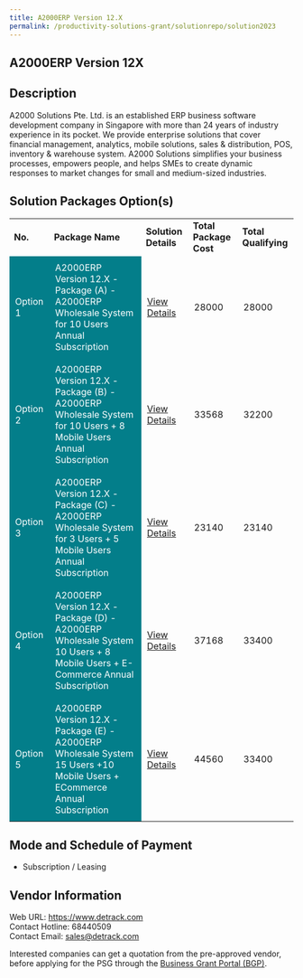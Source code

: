 ```yaml
---
title: A2000ERP Version 12.X
permalink: /productivity-solutions-grant/solutionrepo/solution2023
---
```


## A2000ERP Version 12X

## Description

A2000 Solutions Pte. Ltd. is an established ERP business software development company in Singapore with more than 24 years of industry experience in its pocket. We provide enterprise solutions that cover financial management, analytics, mobile solutions, sales & distribution, POS, inventory & warehouse system. A2000 Solutions simplifies your business processes, empowers people, and helps SMEs to create dynamic responses to market changes for small and medium-sized industries.

## Solution Packages Option(s)

<table>
<tr>
<td><b>No.</b></td>
<td><b>Package Name</b></td>
<td><b>Solution Details</b></td>
<td><b>Total Package Cost</b></td>
<td><b>Total Qualifying</b></td>
</tr>
<tr>
<td style='padding: 10px; background-color: #037E8A; color: #FFFFFF;'>Option 1</td>
<td style='padding: 10px; background-color: #037E8A; color: #FFFFFF;'>A2000ERP Version 12.X - Package (A) - A2000ERP Wholesale System for 10 Users Annual Subscription</td>
<td style='padding: 10px;'><a href='https://www.gobusiness.gov.sg/images/psg/Desensitised_A2000_ERP_Annex_3_CR_wef_21_Oct_21_Part_1.pdf' target='_blank'>View Details</a></td>
<td style='padding: 10px;'>28000</td>
<td style='padding: 10px;'>28000</td>
</tr>
<tr>
<td style='padding: 10px; background-color: #037E8A; color: #FFFFFF;'>Option 2</td>
<td style='padding: 10px; background-color: #037E8A; color: #FFFFFF;'>A2000ERP Version 12.X - Package (B) - A2000ERP Wholesale System for 10 Users + 8 Mobile Users Annual Subscription</td>
<td style='padding: 10px;'><a href='https://www.gobusiness.gov.sg/images/psg/Desensitised_A2000_ERP_Annex_3_CR_wef_21_Oct_21_Part_2.pdf' target='_blank'>View Details</a></td>
<td style='padding: 10px;'>33568</td>
<td style='padding: 10px;'>32200</td>
</tr>
<tr>
<td style='padding: 10px; background-color: #037E8A; color: #FFFFFF;'>Option 3</td>
<td style='padding: 10px; background-color: #037E8A; color: #FFFFFF;'>A2000ERP Version 12.X - Package (C) - A2000ERP Wholesale System for 3 Users + 5 Mobile Users Annual Subscription</td>
<td style='padding: 10px;'><a href='https://www.gobusiness.gov.sg/images/psg/Desensitised_A2000_ERP_Annex_3_CR_wef_21_Oct_21_Part_3.pdf' target='_blank'>View Details</a></td>
<td style='padding: 10px;'>23140</td>
<td style='padding: 10px;'>23140</td>
</tr>
<tr>
<td style='padding: 10px; background-color: #037E8A; color: #FFFFFF;'>Option 4</td>
<td style='padding: 10px; background-color: #037E8A; color: #FFFFFF;'>A2000ERP Version 12.X - Package (D) - A2000ERP Wholesale System 10 Users + 8 Mobile Users + E-Commerce Annual Subscription</td>
<td style='padding: 10px;'><a href='https://www.gobusiness.gov.sg/images/psg/Desensitised_A2000_ERP_Annex_3_CR_wef_21_Oct_21_Part_4.pdf' target='_blank'>View Details</a></td>
<td style='padding: 10px;'>37168</td>
<td style='padding: 10px;'>33400</td>
</tr>
<tr>
<td style='padding: 10px; background-color: #037E8A; color: #FFFFFF;'>Option 5</td>
<td style='padding: 10px; background-color: #037E8A; color: #FFFFFF;'>A2000ERP Version 12.X - Package (E) - A2000ERP Wholesale System 15 Users +10 Mobile Users + ECommerce Annual Subscription</td>
<td style='padding: 10px;'><a href='https://www.gobusiness.gov.sg/images/psg/Desensitised_A2000_ERP_Annex_3_CR_wef_21_Oct_21_Part_5.pdf' target='_blank'>View Details</a></td>
<td style='padding: 10px;'>44560</td>
<td style='padding: 10px;'>33400</td>
</tr>
</table>

## Mode and Schedule of Payment

 - Subscription / Leasing

## Vendor Information

 Web URL: https://www.detrack.com <br>Contact Hotline: 68440509 <br>Contact Email: sales@detrack.com <br>

Interested companies can get a quotation from the pre-approved vendor, before applying for the PSG through the <a href='https://www.businessgrants.gov.sg/' target='_blank' rel='noopener'>Business Grant Portal (BGP)</a>.

<script src="/jquery/resize-tables.js"></script>
